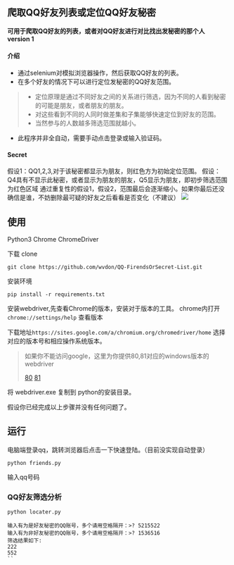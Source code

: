 ## 爬取QQ好友列表或定位QQ好友秘密
**可用于爬取QQ好友的列表，或者对QQ好友进行对比找出发秘密的那个人**
**version 1**
#### 介绍
- 通过selenium对模拟浏览器操作，然后获取QQ好友的列表。
- 在多个好友的情况下可以进行定位发秘密的QQ好友范围。
> - 定位原理是通过不同好友之间的关系进行筛选，因为不同的人看到秘密的可能是朋友，或者朋友的朋友。
> - 对这些看到不同的人同时做差集和子集能够快速定位到好友的范围。
> - 当然参与的人数越多筛选范围就越小。 
- 此程序并非全自动，需要手动点击登录或输入验证码。
#### Secret 
假设1：QQ1,2,3,对于该秘密都显示为朋友，则红色方为初始定位范围。
假设：Q4具有不显示此秘密，或者显示为朋友的朋友，Q5显示为朋友，即初步筛选范围为红色区域
通过重复性的假设1，假设2，范围最后会逐渐缩小。如果你最后还没确信是谁，不妨删除最可疑的好友之后看看是否变化（不建议）
![](http://web.wvdon.com/list.png)
## 使用
Python3 Chrome ChromeDriver

下载 clone
```shell
git clone https://github.com/wvdon/QQ-FirendsOrSecret-List.git
```
安装环境
```shell script
pip install -r requirements.txt
```
安装webdriver,先查看Chrome的版本，安装对于版本的工具。
chrome内打开`chrome://settings/help` 查看版本

下载地址`https://sites.google.com/a/chromium.org/chromedriver/home`
选择对应的版本号和相应操作系统版本。
> 如果你不能访问google，这里为你提供80,81对应的windows版本的webdriver
>
>[80](http://web.wvdon.com/80/chromedriver.exe) 
>[81](http://web.wvdon.com/81/chromedriver.exe)

将 webdriver.exe 复制到 python的安装目录。

假设你已经完成以上步骤并没有任何问题了。
## 运行
电脑端登录qq，跳转浏览器后点击一下快速登陆。（目前没实现自动登录）
```shell
python friends.py
```
输入qq号码

### QQ好友筛选分析
```shell script
python locater.py
```
```
输入有为是好友秘密的QQ账号，多个请用空格隔开：>? 5215522
输入有为非好友秘密的QQ账号，多个请用空格隔开：>? 1536516
筛选结果如下:
222
552
``
```